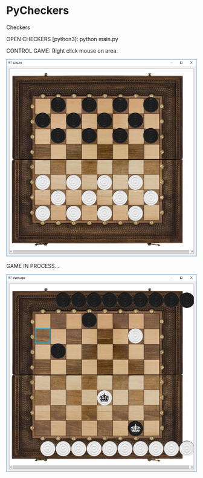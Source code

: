 # PyCheckers
Checkers

OPEN CHECKERS [python3]: 
python main.py

CONTROL GAME:
Right click mouse on area.

![Screenshot](screenshots/start.png)

GAME IN PROCESS...

![Screenshot](screenshots/game.png)
